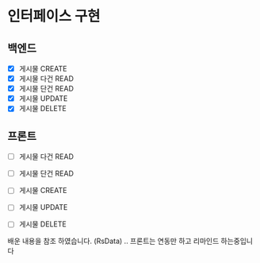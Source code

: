 # 인터페이스 구현
## 백엔드
- [x] 게시물 CREATE
- [x] 게시물 다건 READ
- [x] 게시물 단건 READ
- [x] 게시물 UPDATE
- [x] 게시물 DELETE
## 프론트
- [ ] 게시물 다건 READ
- [ ] 게시물 단건 READ
- [ ] 게시물 CREATE
- [ ] 게시물 UPDATE
- [ ] 게시물 DELETE


배운 내용을 참조 하였습니다. (RsData)
 ..
 프론트는 연동만 하고 리마인드 하는중입니다
